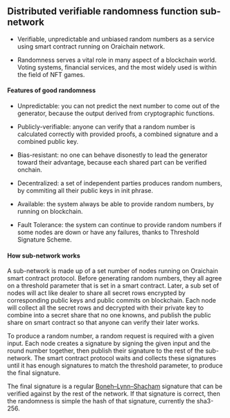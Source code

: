 ## Distributed verifiable randomness function sub-network

- Verifiable, unpredictable and unbiased random numbers as a service using smart contract running on Oraichain network.

- Randomness serves a vital role in many aspect of a blockchain world. Voting systems, financial services, and the most widely used is within the field of NFT games.

#### Features of good randomness

- Unpredictable: you can not predict the next number to come out of the generator, because the output derived from cryptographic functions.

- Publicly-verifiable: anyone can verify that a random number is calculated correctly with provided proofs, a combined signature and a combined public key.

- Bias-resistant: no one can behave disonestly to lead the generator toward their advantage, because each shared part can be verified onchain.

- Decentralized: a set of independent parties produces random numbers, by commiting all their public keys in init phrase.

- Available: the system always be able to provide random numbers, by running on blockchain.

- Fault Tolerance: the system can continue to provide random numbers if some nodes are down or have any failures, thanks to Threshold Signature Scheme.

#### How sub-network works

A sub-network is made up of a set number of nodes running on Oraichain smart contract protocol. Before generating random numbers, they all agree on a threshold parameter that is set in a smart contract. Later, a sub set of nodes will act like dealer to share all secret rows encrypted by corresponding public keys and public commits on blockchain. Each node will collect all the secret rows and decrypted with their private key to combine into a secret share that no one knowns, and publish the public share on smart contract so that anyone can verify their later works.

To produce a random number, a random request is required with a given input. Each node creates a signature by signing the given input and the round number together, then publish their signature to the rest of the sub-network. The smart contract protocol waits and collects these signatures until it has enough signatures to match the threshold parameter, to produce the final signature.

The final signature is a regular [Boneh–Lynn–Shacham](https://en.wikipedia.org/wiki/BLS_digital_signature) signature that can be verified against by the rest of the network. If that signature is correct, then the randomness is simple the hash of that signature, currently the sha3-256.
